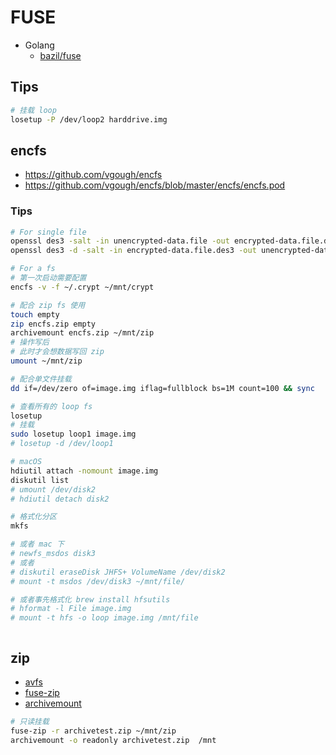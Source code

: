 # FUSE

* Golang
  * [bazil/fuse](https://github.com/bazil/fuse)

## Tips

```bash
# 挂载 loop
losetup -P /dev/loop2 harddrive.img
```

## encfs

* https://github.com/vgough/encfs
* https://github.com/vgough/encfs/blob/master/encfs/encfs.pod

### Tips

```bash
# For single file
openssl des3 -salt -in unencrypted-data.file -out encrypted-data.file.des3
openssl des3 -d -salt -in encrypted-data.file.des3 -out unencrypted-data.file

# For a fs
# 第一次启动需要配置
encfs -v -f ~/.crypt ~/mnt/crypt

# 配合 zip fs 使用
touch empty
zip encfs.zip empty
archivemount encfs.zip ~/mnt/zip
# 操作写后
# 此时才会想数据写回 zip
umount ~/mnt/zip

# 配合单文件挂载
dd if=/dev/zero of=image.img iflag=fullblock bs=1M count=100 && sync

# 查看所有的 loop fs
losetup
# 挂载
sudo losetup loop1 image.img
# losetup -d /dev/loop1

# macOS
hdiutil attach -nomount image.img
diskutil list
# umount /dev/disk2
# hdiutil detach disk2

# 格式化分区
mkfs

# 或者 mac 下
# newfs_msdos disk3
# 或者
# diskutil eraseDisk JHFS+ VolumeName /dev/disk2
# mount -t msdos /dev/disk3 ~/mnt/file/

# 或者事先格式化 brew install hfsutils
# hformat -l File image.img
# mount -t hfs -o loop image.img /mnt/file



```

## zip
* [avfs](http://avf.sourceforge.net/)
* [fuse-zip](https://bitbucket.org/agalanin/fuse-zip/)
* [archivemount](http://www.cybernoia.de/software/archivemount/)


```bash
# 只读挂载
fuse-zip -r archivetest.zip ~/mnt/zip
archivemount -o readonly archivetest.zip  /mnt
```
